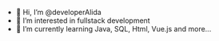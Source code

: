 - 👋 Hi, I’m @developerAlida
- 👀 I’m interested in fullstack development
- 🌱 I’m currently learning Java, SQL, Html, Vue.js and more...

<!---
developerAlida/developerAlida is a ✨ special ✨ repository because its `README.md` (this file) appears on your GitHub profile.
You can click the Preview link to take a look at your changes.
--->
